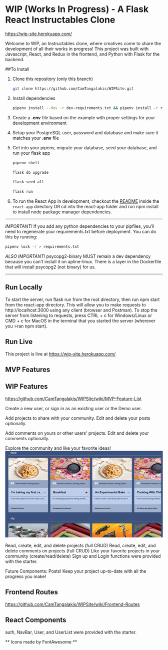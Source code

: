 # WIP (Works In Progress) - A Flask React Instructables Clone

https://wip-site.herokuapp.com/

Welcome to WIP, an Instructables clone, where creatives come to share the development of all their works in progress! This project was built with Javascript, React, and Redux in the frontend, and Python with Flask for the backend.

##To Install

1. Clone this repository (only this branch)

   ```bash
   git clone https://github.com/CamTangalakis/WIPSite.git
   ```

2. Install dependencies

      ```bash
      pipenv install --dev -r dev-requirements.txt && pipenv install -r requirements.txt
      ```

3. Create a **.env** file based on the example with proper settings for your
   development environment
4. Setup your PostgreSQL user, password and database and make sure it matches your **.env** file

5. Get into your pipenv, migrate your database, seed your database, and run your flask app

   ```bash
   pipenv shell
   ```

   ```bash
   flask db upgrade
   ```

   ```bash
   flask seed all
   ```

   ```bash
   flask run
   ```

6. To run the React App in development, checkout the [README](./react-app/README.md) inside the `react-app` directory OR cd into the react-app folder and run npm install to install node package manager dependencies.

***
*IMPORTANT!*
   If you add any python dependencies to your pipfiles, you'll need to regenerate your requirements.txt before deployment.
   You can do this by running:

   ```bash
   pipenv lock -r > requirements.txt
   ```

*ALSO IMPORTANT!*
   psycopg2-binary MUST remain a dev dependency because you can't install it on apline-linux.
   There is a layer in the Dockerfile that will install psycopg2 (not binary) for us.
***

## Run Locally

To start the server, run flask run from the root directory, then run npm start from the react-app directory. This will allow you to make requests to http://localhost:3000 using any client (browser and Postman). To stop the server from listening to requests, press CTRL + c for Windows/Linux or CMD + c for MacOS in the terminal that you started the server (wherever you >ran npm start).

## Run Live

This project is live at https://wip-site.herokuapp.com/

## MVP Features 



## WIP Features
https://github.com/CamTangalakis/WIPSite/wiki/MVP-Feature-List

Create a new user, or sign in as an existing user or the Demo user. 


Add projects to share with your community. Edit and delete your posts optionally. 

Add comments on yours or other users' projects. Edit and delete your comments optionally. 

Explore the community and like your favorite ideas!
![Home Page](https://github.com/CamTangalakis/WIPSite/blob/main/WikiImages/Home.png)

Read, create, edit, and delete projects (full CRUD)
Read, create, edit, and delete comments on projects (full CRUD)
Like your favorite projects in your community (create/read/delete)
Sign up and Login functions were provided with the starter. 

Future Components: Posts! Keep your project up-to-date with all the progress you make!

## Frontend Routes
https://github.com/CamTangalakis/WIPSite/wiki/Frontend-Routes

## React Components 

auth, NavBar, User, and UserList were provided with the starter. 

** Icons made by FontAwesome **
